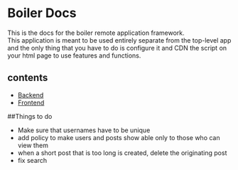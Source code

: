 # Boiler Docs    
  
This is the docs for the boiler remote application framework.  
This application is meant to be used entirely separate from the top-level app and the only thing that you have to do is configure it and CDN the script on your html page to use features and functions.  

## contents    
- [Backend](backend.html)  
- [Frontend](frontend.html)

##Things to do
- Make sure that usernames have to be unique
- add policy to make users and posts show able only to those who can view them
- when a short post that is too long is created, delete the originating post
- fix search
